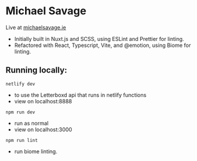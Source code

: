 # Michael Savage

Live at [michaelsavage.ie](michaelsavage.ie)

- Initially built in Nuxt.js and SCSS, using ESLint and Prettier for linting.
- Refactored with React, Typescript, Vite, and @emotion, using Biome for linting.

## Running locally:

`netlify dev`
- to use the Letterboxd api that runs in netlify functions
- view on localhost:8888

`npm run dev`
- run as normal
- view on localhost:3000

`npm run lint`
- run biome linting.
